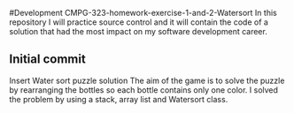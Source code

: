 #Development
CMPG-323-homework-exercise-1-and-2-Watersort
In this repository I will practice source control and it will contain the code of a solution that had the most impact on my software development career.

## Initial commit
Insert Water sort puzzle solution
The aim of the game is to solve the puzzle by rearranging the bottles so each bottle contains only one color. I solved the problem by using a stack, array list and Watersort class.